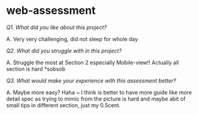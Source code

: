 # web-assessment

_Q1. What did you like about this project?_

A. Very very challenging, did not sleep for whole day 

_Q2. What did you struggle with in this project?_

A. Struggle the most at Section 2 especially Mobile-view!! Actually all section is hard *sobsob

_Q3. What would make your experience with this assessment better?_

A. Maybe more easy? Haha ~ I think is better to have more guide like more detail spec as trying to mimic from the picture is hard and maybe abit of small tips in different section, just my 0.5cent.

